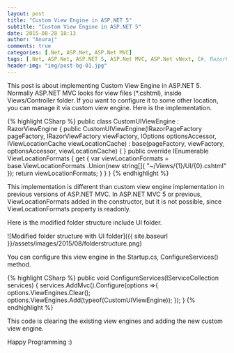 ```yaml
---
layout: post
title: "Custom View Engine in ASP.NET 5"
subtitle: "Custom View Engine in ASP.NET 5"
date: 2015-08-28 18:13
author: "Anuraj"
comments: true
categories: [.Net, ASP.Net, ASP.Net MVC]
tags: [.Net, ASP.Net, ASP.NET 5, ASP.Net MVC, ASP.Net vNext, C#, RazorViewEngine, ViewEngine]
header-img: "img/post-bg-01.jpg"
---
```

This post is about implementing Custom View Engine in ASP.NET 5. Normally ASP.NET MVC looks for view files (*.cshtml), inside Views/Controller folder. If you want to configure it to some other location, you can manage it via custom view engine. Here is the implementation.

{% highlight CSharp %}
public class CustomUIViewEngine : RazorViewEngine
{
    public CustomUIViewEngine(IRazorPageFactory pageFactory,
       IRazorViewFactory viewFactory,
       IOptions<RazorViewEngineOptions> optionsAccessor,
       IViewLocationCache viewLocationCache) :
       base(pageFactory, viewFactory, optionsAccessor, viewLocationCache)
    {
    }
    public override IEnumerable<string> ViewLocationFormats
    {
        get
        {
            var viewLocationFormats = base.ViewLocationFormats
            .Union(new string[]{ "~/Views/{1}/UI/{0}.cshtml" });
            return viewLocationFormats;
        }
    }
}
{% endhighlight %}

This implementation is different than custom view engine implementation in previous versions of ASP.NET MVC. In ASP.NET MVC 5 or previous, ViewLocationFormats added in the constructor, but it is not possible, since ViewLocationFormats property is readonly.

Here is the modified folder structure include UI folder.

![Modified folder structure with UI folder]({{ site.baseurl }}/assets/images/2015/08/folderstructure.png)

You can configure this view engine in the Startup.cs, ConfigureServices() method.

{% highlight CSharp %}
public void ConfigureServices(IServiceCollection services)
{
    services.AddMvc().Configure<MvcViewOptions>(options =>{
        options.ViewEngines.Clear();
        options.ViewEngines.Add(typeof(CustomUIViewEngine));
    });
}
{% endhighlight %}

This code is clearing the existing view engines and adding the new custom view engine.

Happy Programming :)
